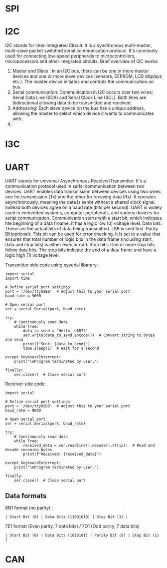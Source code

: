 # SPI

# I2C
I2C stands for Inter-Integrated Circuit. It is a synchronous multi-master, multi-slave packet switched serial communication protocol. It's commonly used for connecting low-speed peripherals to microcontrollers, micropocessors and other integrated circuits.  Brief overview of I2C works:
1. Master and Slave : In an I2C bus, there can be one or more master devices and one or more slave devices (sensors, EEPROM, LCD displays etc.). The master device initiates and controls the communication on bus. 
2. Serial communication: Communication in I2C occurs over two wires: Serial Data Line (SDA) and Serial Clock Line (SCL). Both lines are bidirectional allowing data to be transmitted and received.
3. Addressing: Each slave device on the bus has a unique address, allowing the master to select which device it wants to communicates with.
4. 
# I3C

# UART
UART stands for universal Asynchronous Receiver/Transmitter. It's a communication protocol used in serial communication between two devices.  UART enables data transmission between devices using two wires: one for transmission (Tx) and the other for receving data (Rx). It operates asynchronously, meaning the data is senbt without a shared clock signal. Instead both devices agree on a baud rate (bits per second). UART is widely used in embedded systems, computer peripherals, and various devices for serial communication. 
Communication starts with a start bit, which indicates hte beginning of a data froame. It has a logic low (0) voltage level. 
Data bits: These are the actual bits of data being transmitted. LSB is sent first.
Parity Bit(optional): This bit can be used for error checking. It is set to a value that ensures that total number of logic bits in the data frame (including start, data and stop bits) is either even or odd.
Stop bits: One or more stop bits follow data bits. The stop bits indicate the end of a data frame and have a logic high (1) voltage level. 

Transmitter side code using pyserial libarary:
```
import serial
import time

# Define serial port settings
port = '/dev/ttyUSB0'  # Adjust this to your serial port
baud_rate = 9600

# Open serial port
ser = serial.Serial(port, baud_rate)

try:
    # Continuously send data
    while True:
        data_to_send = "Hello, UART!"
        ser.write(data_to_send.encode())  # Convert string to bytes and send
        print(f"Sent: {data_to_send}")
        time.sleep(1)  # Wait for a second
        
except KeyboardInterrupt:
    print("\nProgram terminated by user.")

finally:
    ser.close()  # Close serial port
````

Receiver side code:

```
import serial

# Define serial port settings
port = '/dev/ttyUSB0'  # Adjust this to your serial port
baud_rate = 9600

# Open serial port
ser = serial.Serial(port, baud_rate)

try:
    # Continuously read data
    while True:
        received_data = ser.readline().decode().strip()  # Read and decode incoming bytes
        print(f"Received: {received_data}")

except KeyboardInterrupt:
    print("\nProgram terminated by user.")

finally:
    ser.close()  # Close serial port

````

## Data formats
8N1 format (no parity) :
```
| Start Bit (0) | Data Bits (11001010) | Stop Bit (1) |
```

7E1 format (Even parity, 7 data bits) / 7O1 (Odd parity, 7 data bits)

```
| Start Bit (0) | Data Bits (1010101) | Parity Bit (0) | Stop Bit (1) |
```


# CAN

